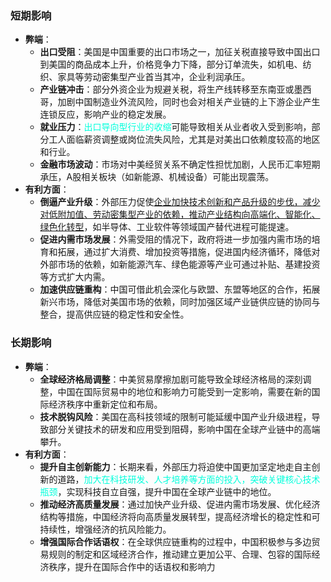 ### 短期影响
- **弊端**：
    - **出口受阻**：美国是中国重要的出口市场之一，加征关税直接导致中国出口到美国的商品成本上升，价格竞争力下降，部分订单流失，如机电、纺织、家具等劳动密集型产业首当其冲，企业利润承压。
    - **产业链冲击**：部分外资企业为规避关税，将生产线转移至东南亚或墨西哥，加剧中国制造业外流风险，同时也会对相关产业链的上下游企业产生连锁反应，影响产业的稳定发展。
    - **就业压力**：<font color="#00ffdc">出口导向型行业的收缩</font>可能导致相关从业者收入受到影响，部分工人面临薪资调整或岗位流失风险，尤其是对美出口依赖度较高的地区和行业。
    - **金融市场波动**：市场对中美经贸关系不确定性担忧加剧，人民币汇率短期承压，A股相关板块（如新能源、机械设备）可能出现震荡。
- **有利方面**：
    - **倒逼产业升级**：外部压力促使<u>企业加快技术创新和产品升级的步伐，减少对低附加值、劳动密集型产业的依赖，推动产业结构向高端化、智能化、绿色化转型</u>，如半导体、工业软件等领域国产替代进程可能提速。
    - **促进内需市场发展**：外需受阻的情况下，政府将进一步加强内需市场的培育和拓展，通过扩大消费、增加投资等措施，促进国内经济循环，降低对外部市场的依赖，如新能源汽车、绿色能源等产业可通过补贴、基建投资等方式扩大内需。
    - **加速供应链重构**：中国可借此机会深化与欧盟、东盟等地区的合作，拓展新兴市场，降低对美国市场的依赖，同时加强区域产业链供应链的协同与整合，提高供应链的稳定性和安全性。
### 长期影响
- **弊端**：
    - **全球经济格局调整**：中美贸易摩擦加剧可能导致全球经济格局的深刻调整，中国在国际贸易中的地位和影响力可能受到一定影响，需要在新的国际经济秩序中重新定位和布局。
    - **技术脱钩风险**：美国在高科技领域的限制可能延缓中国产业升级进程，导致部分关键技术的研发和应用受到阻碍，影响中国在全球产业链中的高端攀升。
- **有利方面**：
    - **提升自主创新能力**：长期来看，外部压力将迫使中国更加坚定地走自主创新的道路，<font color="#00ffdc">加大在科技研发、人才培养等方面的投入，突破关键核心技术瓶颈</font>，实现科技自立自强，提升中国在全球产业链中的地位。
    - **推动经济高质量发展**：通过加快产业升级、促进内需市场发展、优化经济结构等措施，中国经济将向高质量发展转型，提高经济增长的稳定性和可持续性，增强经济的抗风险能力。
    - **增强国际合作话语权**：在全球供应链重构的过程中，中国积极参与多边贸易规则的制定和区域经济合作，推动建立更加公平、合理、包容的国际经济秩序，提升在国际合作中的话语权和影响力